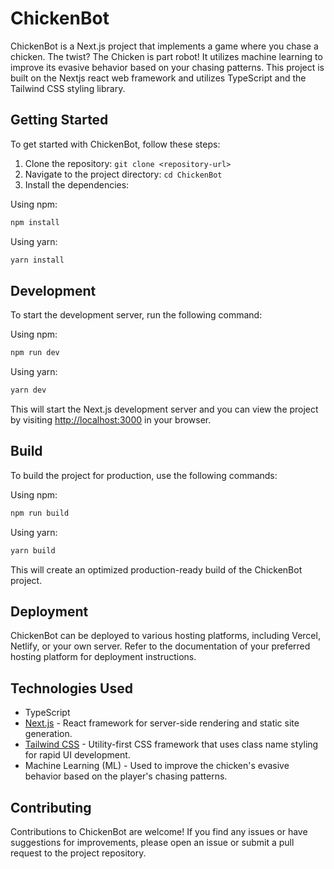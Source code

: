 # ChickenBot

ChickenBot is a Next.js project that implements a game where you chase a chicken. The twist? The Chicken is part robot! It utilizes machine learning to improve its evasive behavior based on your chasing patterns. This project is built on the Nextjs react web framework and utilizes TypeScript and the Tailwind CSS styling library.

## Getting Started

To get started with ChickenBot, follow these steps:

1. Clone the repository: `git clone <repository-url>`
2. Navigate to the project directory: `cd ChickenBot`
3. Install the dependencies:

Using npm:
```bash
npm install
```

Using yarn:
```bash
yarn install
```

## Development

To start the development server, run the following command:

Using npm:
```bash
npm run dev
```

Using yarn:
```bash
yarn dev
```

This will start the Next.js development server and you can view the project by visiting [http://localhost:3000](http://localhost:3000) in your browser.

## Build

To build the project for production, use the following commands:

Using npm:
```bash
npm run build
```

Using yarn:
```bash
yarn build
```

This will create an optimized production-ready build of the ChickenBot project.

## Deployment

ChickenBot can be deployed to various hosting platforms, including Vercel, Netlify, or your own server. Refer to the documentation of your preferred hosting platform for deployment instructions.

## Technologies Used

- TypeScript
- [Next.js](https://nextjs.org/) - React framework for server-side rendering and static site generation.
- [Tailwind CSS](https://tailwindcss.com/) - Utility-first CSS framework that uses class name styling for rapid UI development.
- Machine Learning (ML) - Used to improve the chicken's evasive behavior based on the player's chasing patterns.

## Contributing

Contributions to ChickenBot are welcome! If you find any issues or have suggestions for improvements, please open an issue or submit a pull request to the project repository.

